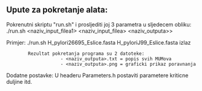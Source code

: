 Upute za pokretanje alata:
--------------------------

Pokrenutni skriptu "run.sh" i prosljediti joj 3 parametra u sljedecem obliku:
			./run.sh \<naziv_input_filea1\> \<naziv_input_filea\> \<naziv_outputa>\>

Primjer:
			./run.sh H_pylori26695_Eslice.fasta H_pyloriJ99_Eslice.fasta izlaz

			Rezultat pokretanja programa su 2 datoteke:
						- <naziv_outputa>.txt = popis svih MUMova
						- <naziv_outputa>.png = graficki prikaz poravnanja

Dodatne postavke:
			U headeru Parameters.h postaviti parametere kriticne duljine itd.


